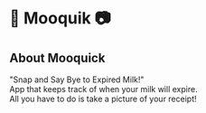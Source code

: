 # 🥛 Mooquik 📷

## About Mooquick
"Snap and Say Bye to Expired Milk!" <br/>
App that keeps track of when your milk will expire. <br/>
All you have to do is take a picture of your receipt!

